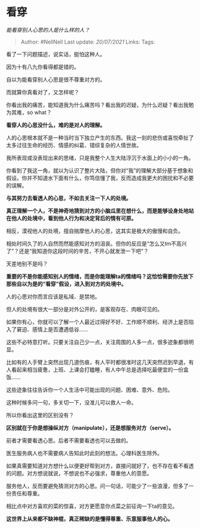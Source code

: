 # 看穿
*能看穿别人心思的人是什么样的人？*

> Author: #NellNell
Last update: *20/07/2021*
Links:
Tags:

看了一下问题描述，说实话，挺怕这种人。

因为十有八九你看得都是错的。

自以为能看穿别人心思是很不尊重对方的。

而就算你真看对了，又怎样呢？

你看出我的痛苦，能知道我为什么痛苦吗？看出我的迟疑，为什么迟疑？看出我勉为其难，so what？

**看穿人的心思没什么，难的是对人的理解。**

人的心思根本就不是一种当时当下独立产生的东西。我这一刻的悲伤或喜悦牵扯了太多过往生命的经历、情感的纠葛、错综复杂的人情世故。

我所表现或没表现出来的思绪，只是我整个人生大陆浮沉于水面上的小小的一角。

你看到了我这一角，就以为认识了整片大陆，但你对“我”的理解大部分基于想象和假设。你并不知道水下面有什么，你笃信懂了我，反而造成我更大的困扰和不必要的误解。

**与其努力去看透人的心思，不如去关注一下人的处境。**

**真正理解一个人，不是神奇地猜到对方的小脑瓜里在想什么，而是能够设身处地站在他人的处境中，看到他人行为和决定背后的情有可原。**

相反，漠视他人的处境，擅自揣摩他人的心思，这其实是极大的傲慢和自负。

相处时间久了的人自然而然能感知对方的沮丧。但你的反应是“怎么又tm不高兴了”？还是“我知道你这段时间的辛苦，不开心就发泄一下吧”？

天差地别不是吗？

**重要的不是你能感知别人的情绪，而是你能理解ta的情绪吗？这恰恰需要你先放下那些自以为是的“看穿”假设，进入到对方的处境中。**

人的心思对你而言应该是私域、是禁地。

但人的处境有很大一部分是对外公开的，是客观存在、肉眼可见的。

如果你有心，你就可以了解一个人最近过得好不好、工作顺不顺利、经济上是否陷入了窘迫、感情上是否遭遇低谷……

这些不必特意打听。只要关注自己少一点，关注周围的人多一点，很多迹象都很明显。

比如有的人手臂上突然出现几道伤痕，有人平时都很准时这几天突然迟到早退，有人看起来相当疲惫，上班、上课会打瞌睡，有人中午总是选择吃最便宜的一份盒饭……

这些迹象往往告诉你一个人生活中可能出现的问题、困难、意外、危险。

这种时候多问一句，多关切一下，没准儿可以救人一命。

所以你看出这里的区别没有？

**区别就在于你是想操纵对方（manipulate），还是想服务对方（serve）。**

前者才需要看透心思。后者不需要看透也可以去做的。

医生服务病人也不需要病人告知此时此刻的想法。心理科医生除外。

如果真需要知道对方想什么以便更好帮到对方，直接问就好了，也不存在看不看透的问题。对方想说就说，不想说也不必强求，尊重他人的意愿。

服务他人，反而要避免猜测对方的心思。问一句话，可能少了一些浪漫，但多了一份责任和尊重。

相比点中对方喜欢的菜的惊喜，对方更愿意你点菜之前征询一下ta的意见。

**这世界上从来都不缺神棍，真正稀缺的是懂得尊重、乐意服事他人的心。**

